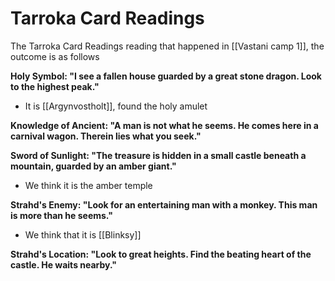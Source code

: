 # Tarroka Card Readings
The Tarroka Card Readings reading that happened in [[Vastani camp 1]], the outcome is as follows

**Holy Symbol: "I see a fallen house guarded by a great stone dragon. Look to the highest peak."**
- It is [[Argynvostholt]], found the holy amulet

**Knowledge of Ancient: "A man is not what he seems. He comes here in a carnival wagon. Therein lies what you seek."**

**Sword of Sunlight: "The treasure is hidden in a small castle beneath a mountain, guarded by an amber giant."**
- We think it is the amber temple

**Strahd's Enemy: "Look for an entertaining man with a monkey. This man is more than he seems."**

- We think that it is [[Blinksy]]

**Strahd's Location: "Look to great heights. Find the beating heart of the castle. He waits nearby."**